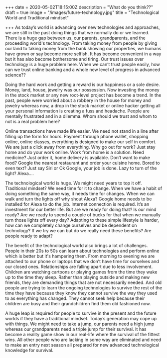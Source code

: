 +++
date = 2020-05-02T18:15:00Z
description = "What do you think??"
draft = true
image = "/images/future-technology.jpg"
title = "Technological World and Traditional mindset"

+++
As today’s world is advancing over new technologies and approaches, we are still in the past doing things that we normally do or we learned. There is a huge gap between us, our parents, grandparents, and the proceeding world's technology. From taking money from people by giving our land to taking money from the bank showing our properties, we humans have grown or say become more selfish. It has become convenient in a way but it has also become bothersome and tiring. Our trust issues over technology is a huge problem here. When we can’t trust people easily, how can we trust online banking and a whole new level of progress in advanced science??

Doing the hard work and getting a reward is our happiness or a sole desire. Money, land, house, jewelry was our possession. Now investing the money in the stock market or any new root-level project has become a trend. In the past, people were worried about a robbery in the house for money and jewelry whereas now, a drop in the stock market or online hacker getting all your personal information is creating a fuss and headache. People are mentally frustrated and in a dilemma. Whom should we trust and whom to not is a real problem here?

Online transactions have made life easier. We need not stand in a line after filling up the form for hours. Payment through phone wallet, shopping online, online classes, everything is designed to make our self in comfort. We are just a click away from everything. Why go out for work? Just stay home and do your work online. Work from home is a solution. Need medicine? Just order it, home delivery is available. Don’t want to make food? Google the nearest restaurant and order your cuisine home. Bored to even text? Just say Siri or Ok Google, your job is done. Lazy to turn of the light? Alexa….

The technological world is huge. We might need years to top it off. Traditional mindset? We need time for it to change. When we have a habit of doing something the same way, it needs time for changes. When we can walk and turn the lights off why shout Alexa? Google home needs to be installed for Alexa to do the job. Internet connection is required. It’s an investment for our better life. But are we ready for doing that? Is our mind ready? Are we ready to spend a couple of bucks for that when we manually turn those lights off every day? Adapting to these simple lifestyle is harder, how can we completely change ourselves and be dependent on technology? If we try we can but do we really need these benefits? Are people ready to adapt?

The benefit of the technological world also brings a lot of challenges. People in their 20s to 50s can learn about technologies and perform online which is better but it's hampering them. From morning to evening we are attached to our phone or laptops that we don’t have time for ourselves and our closed ones. Relationships are falling apart due to less involvement. Children are watching cartoons or playing games from the time they wake up to the time they sleep. Rather than playing outside and making new friends, they are demanding things that are not necessarily needed. And old people are trying to learn the ongoing technologies to survive the rest of the time they have because they know they cannot survive the way they used to as everything has changed. They cannot seek help because their children are busy and their grandchildren find them old fashioned now.

A huge leap is required for people to survive in the present and the future worlds if they have a traditional mindset. Today’s generation may cope up with things. We might need to take a jump, our parents need a high jump whereas our grandparents need a triple jump for their survival. It has become a reality game show in our real-life where the survival of the fittest wins. All other people who are lacking in some way are eliminated and need to make an entry next season all prepared for new advanced technological knowledge for survival.